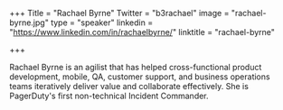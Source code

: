 +++
Title = "Rachael Byrne"
Twitter = "b3rachael"
image = "rachael-byrne.jpg"
type = "speaker"
linkedin = "https://www.linkedin.com/in/rachaelbyrne/"
linktitle = "rachael-byrne"

+++


Rachael Byrne is an agilist that has helped cross-functional product development, mobile, QA, customer support, and business operations teams iteratively deliver value and collaborate effectively. She is PagerDuty's first non-technical Incident Commander.
